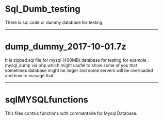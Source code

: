 # Sql_Dumb_testing
There is sql code or dummy database for testing

--------------------------------------------------------------------------------
# dump_dummy_2017-10-01.7z 

It is zipped sql file for mysql (400MB) database for testing for example : mysql_dump via php which might usufel to show some of you that sometimes database might be larger and some servers will be overloaded and how to manage that.

--------------------------------------------------------------------------------

# sqlMYSQLfunctions

This files contais functions with commentaire for Mysql Database.
